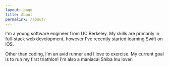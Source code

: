 ```yaml
---
layout: page
title: About
permalink: /about/
---
```

I'm a young software engineer from UC Berkeley. My skills are primarily in full-stack web development, however I've recently started learning Swift on iOS.

Other than coding, I'm an avid runner and I love to exercise. My current goal is to run my first triathlon! I'm also a maniacal Shiba Inu lover.
